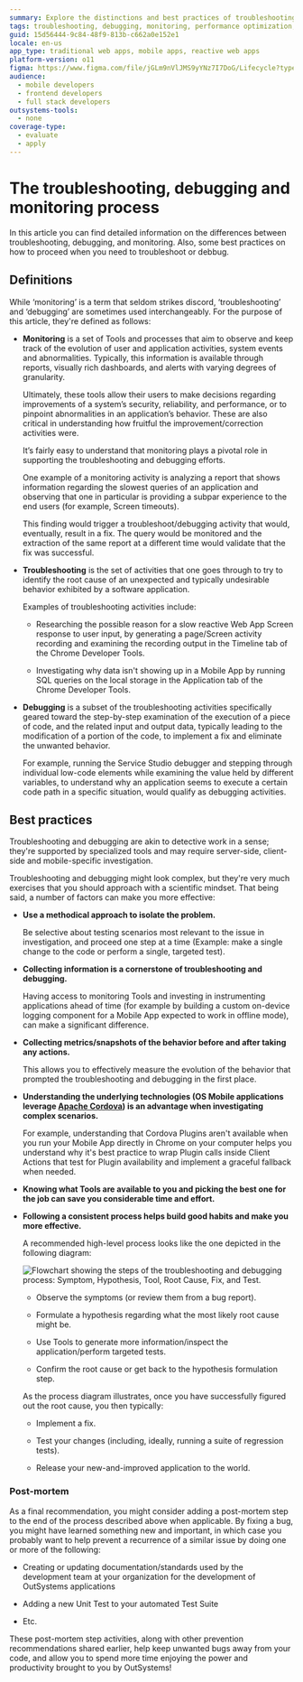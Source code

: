 ```yaml
---
summary: Explore the distinctions and best practices of troubleshooting, debugging, and monitoring in OutSystems 11 (O11).
tags: troubleshooting, debugging, monitoring, performance optimization, best practices
guid: 15d56444-9c84-48f9-813b-c662a0e152e1
locale: en-us
app_type: traditional web apps, mobile apps, reactive web apps
platform-version: o11
figma: https://www.figma.com/file/jGLm9nVlJMS9yYNz7I7DoG/Lifecycle?type=design&node-id=443%3A246&mode=design&t=SyFgYReavcdsILfu-1
audience:
  - mobile developers
  - frontend developers
  - full stack developers
outsystems-tools:
  - none
coverage-type:
  - evaluate
  - apply
---
```


# The troubleshooting, debugging and monitoring process

In this article you can find detailed information on the differences between troubleshooting, debugging, and monitoring. Also, some best practices on how to proceed when you need to troubleshoot or debbug. 

## Definitions

While ‘monitoring’ is a term that seldom strikes discord, ‘troubleshooting’ and ‘debugging’ are sometimes used interchangeably. For the purpose of this article, they're defined as follows:

* **Monitoring** is a set of Tools and processes that aim to observe and keep track of the evolution of user and application activities, system events and abnormalities. Typically, this information is available through reports, visually rich dashboards, and alerts with varying degrees of granularity. 

    Ultimately, these tools allow their users to make decisions regarding improvements of a system’s security, reliability, and performance, or to pinpoint abnormalities in an application’s behavior. These are also critical in understanding how fruitful the improvement/correction activities were. 

    It’s fairly easy to understand that monitoring plays a pivotal role in supporting the troubleshooting and debugging efforts.

    One example of a monitoring activity is analyzing a report that shows information regarding the slowest queries of an application and observing that one in particular is providing a subpar experience to the end users (for example, Screen timeouts). 

    This finding would trigger a troubleshoot/debugging activity that would, eventually, result in a fix. The query would be monitored and the extraction of the same report at a different time would validate that the fix was successful.

* **Troubleshooting** is the set of activities that one goes through to try to identify the root cause of an unexpected and typically undesirable behavior exhibited by a software application.

    Examples of troubleshooting activities include:

    * Researching the possible reason for a slow reactive Web App Screen response to user input, by generating a page/Screen activity recording and examining the recording output in the Timeline tab of the Chrome Developer Tools.
    
    * Investigating why data isn't showing up in a Mobile App by running SQL queries on the local storage in the Application tab of the Chrome Developer Tools.


* **Debugging** is a subset of the troubleshooting activities specifically geared toward the step-by-step examination of the execution of a piece of code, and the related input and output data, typically leading to the modification of a portion of the code, to implement a fix and eliminate the unwanted behavior.

    For example, running the Service Studio debugger and stepping through individual low-code elements while examining the value held by different variables, to understand why an application seems to execute a certain code path in a specific situation, would qualify as debugging activities.

## Best practices

Troubleshooting and debugging are akin to detective work in a sense; they're supported by specialized tools and may require server-side, client-side and mobile-specific investigation. 

Troubleshooting and debugging might look complex, but they're very much exercises that you should approach with a scientific mindset. That being said, a number of factors can make you more effective:

* **Use a methodical approach to isolate the problem.**

    Be selective about testing scenarios most relevant to the issue in investigation, and proceed one step at a time (Example: make a single change to the code or perform a single, targeted test).

* **Collecting information is a cornerstone of troubleshooting and debugging.**
    
    Having access to  monitoring Tools and investing in instrumenting applications ahead of time (for example by building a custom on-device logging component for a Mobile App expected to work in offline mode), can make a significant difference.

* **Collecting metrics/snapshots of the behavior before and after taking any actions.**

    This allows you to effectively measure the evolution of the behavior that prompted the troubleshooting and debugging in the first place.

* **Understanding the underlying technologies (OS Mobile applications leverage [Apache Cordova](https://cordova.apache.org/docs/en/latest/guide/overview/)) is an advantage when investigating complex scenarios.** 

    For example, understanding that Cordova Plugins aren't available when you run your Mobile App directly in Chrome on your computer helps you understand why it's best practice to wrap Plugin calls inside Client Actions that test for Plugin availability and implement a graceful fallback when needed.

* **Knowing what Tools are available to you and picking the best one for the job can save you considerable time and effort.**

* **Following a consistent process helps build good habits and make you more effective.** 

    A recommended high-level process looks like the one depicted in the following diagram:

    ![Flowchart showing the steps of the troubleshooting and debugging process: Symptom, Hypothesis, Tool, Root Cause, Fix, and Test.](images/OutSystems_provides_rich_0.png "Troubleshooting and Debugging Process Diagram")

    * Observe the symptoms (or review them from a bug report).

    * Formulate a hypothesis regarding what the most likely root cause might be.

    * Use Tools to generate more information/inspect the application/perform targeted tests.

    * Confirm the root cause or get back to the hypothesis formulation step.

    As the process diagram illustrates, once you have successfully figured out the root cause, you then typically:

    * Implement a fix.

    * Test your changes (including, ideally, running a suite of regression tests).

    * Release your new-and-improved application to the world.


### Post-mortem

As a final recommendation, you might consider adding a post-mortem step to the end of the process described above when applicable. By fixing a bug, you might have learned something new and important, in which case you probably want to help prevent a recurrence of a similar issue by doing one or more of the following:

* Creating or updating documentation/standards used by the development team at your organization for the development of OutSystems applications

* Adding a new Unit Test to your automated Test Suite

* Etc.

These post-mortem step activities, along with other prevention recommendations shared earlier, help keep unwanted bugs away from your code, and allow you to spend more time enjoying the power and productivity brought to you by OutSystems!

